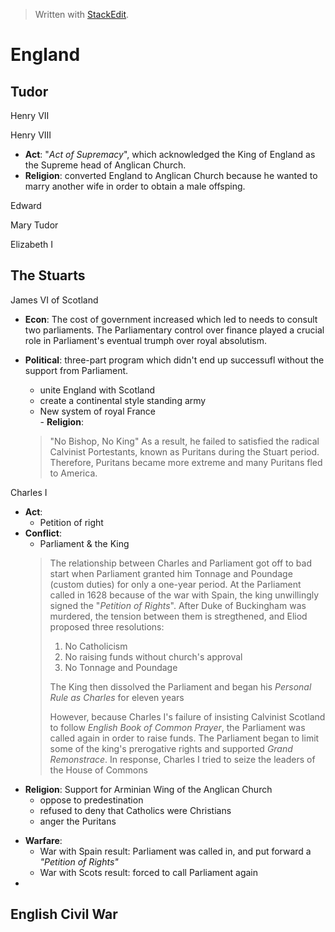 
> Written with [StackEdit](https://stackedit.io/).

# England

## Tudor
Henry VII

Henry VIII
   * **Act**: "_Act of Supremacy_", which acknowledged the King of England as the Supreme head of Anglican Church.
   * **Religion**: converted England to Anglican Church because he wanted to marry another wife in order to obtain a male offsping.

Edward
 
Mary Tudor

Elizabeth I

## The Stuarts
James VI of Scotland
   - **Econ**: The cost of government increased which led to needs to consult two parliaments. The Parliamentary control over finance played a crucial role in Parliament's eventual trumph over royal absolutism.
   
   - **Political**: three-part program which didn't end up successufl without the support from Parliament.
        - unite England with Scotland
        - create a continental style standing army
        - New  system of royal France       
    - **Religion**:
      > "No Bishop, No King"
     As a result, he failed to satisfied the radical Calvinist Portestants, known as Puritans during the Stuart period. Therefore, Puritans became more extreme and many Puritans fled to America.

Charles I
* **Act**: 
  - Petition of right
* **Conflict**:
  *  Parliament & the King
   >The relationship between Charles and Parliament got off to bad start when Parliament granted him Tonnage and Poundage (custom duties) for only a one-year period. At the Parliament called in 1628 because of the war with Spain, the king unwillingly signed the "_Petition of Rights_". After Duke of Buckingham was murdered, the tension between them is stregthened, and Eliod proposed three resolutions: 
   >1. No Catholicism
   >2. No raising funds without church's approval
   >3. No Tonnage and Poundage
   >
  >The King then dissolved the Parliament and began his *Personal Rule as Charles* for eleven years
   >
   >However, because Charles I's failure of insisting Calvinist Scotland to follow _English Book of Common Prayer_, the Parliament was called again in order to raise funds. The Parliament began to limit some of the king's prerogative rights and supported _Grand Remonstrace_. In response, Charles I tried to seize the leaders of the House of Commons
* **Religion**:  Support for Arminian Wing of the Anglican Church
     * oppose to predestination
     * refused to deny that Catholics were Christians
     * anger the Puritans
 - **Warfare**: 
   - War with Spain
    result: Parliament was called in, and put forward a _"Petition of Rights"_
    - War with Scots
    result: forced to call Parliament again
 -

## English Civil War

<!--stackedit_data:
eyJoaXN0b3J5IjpbMTc3ODE4MDU0Myw0OTMxNzE0OCwtMTgxMz
g0OTQzNSwtMTQ2NzIyNTkyNSw3MzA5OTgxMTZdfQ==
-->